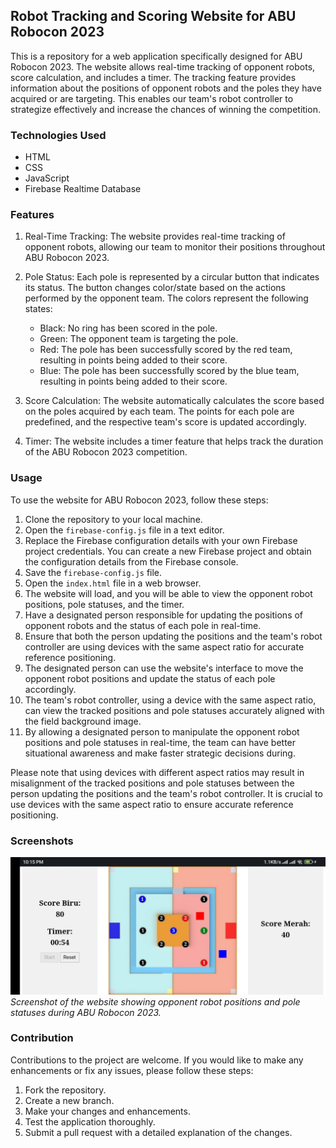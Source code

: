 ## Robot Tracking and Scoring Website for ABU Robocon 2023

This is a repository for a web application specifically designed for ABU Robocon 2023. The website allows real-time tracking of opponent robots, score calculation, and includes a timer. The tracking feature provides information about the positions of opponent robots and the poles they have acquired or are targeting. This enables our team's robot controller to strategize effectively and increase the chances of winning the competition.

### Technologies Used

- HTML
- CSS
- JavaScript
- Firebase Realtime Database

### Features

1. Real-Time Tracking: The website provides real-time tracking of opponent robots, allowing our team to monitor their positions throughout ABU Robocon 2023.

2. Pole Status: Each pole is represented by a circular button that indicates its status. The button changes color/state based on the actions performed by the opponent team. The colors represent the following states:
   - Black: No ring has been scored in the pole.
   - Green: The opponent team is targeting the pole.
   - Red: The pole has been successfully scored by the red team, resulting in points being added to their score.
   - Blue: The pole has been successfully scored by the blue team, resulting in points being added to their score.

3. Score Calculation: The website automatically calculates the score based on the poles acquired by each team. The points for each pole are predefined, and the respective team's score is updated accordingly.

4. Timer: The website includes a timer feature that helps track the duration of the ABU Robocon 2023 competition.

### Usage

To use the website for ABU Robocon 2023, follow these steps:

1. Clone the repository to your local machine.
2. Open the `firebase-config.js` file in a text editor.
3. Replace the Firebase configuration details with your own Firebase project credentials. You can create a new Firebase project and obtain the configuration details from the Firebase console.
4. Save the `firebase-config.js` file.
5. Open the `index.html` file in a web browser.
6. The website will load, and you will be able to view the opponent robot positions, pole statuses, and the timer.
7. Have a designated person responsible for updating the positions of opponent robots and the status of each pole in real-time.
8. Ensure that both the person updating the positions and the team's robot controller are using devices with the same aspect ratio for accurate reference positioning.
9. The designated person can use the website's interface to move the opponent robot positions and update the status of each pole accordingly.
10. The team's robot controller, using a device with the same aspect ratio, can view the tracked positions and pole statuses accurately aligned with the field background image.
11. By allowing a designated person to manipulate the opponent robot positions and pole statuses in real-time, the team can have better situational awareness and make faster strategic decisions during.

Please note that using devices with different aspect ratios may result in misalignment of the tracked positions and pole statuses between the person updating the positions and the team's robot controller. It is crucial to use devices with the same aspect ratio to ensure accurate reference positioning.

### Screenshots

![Screenshot 1](img/ss1.jpg)
*Screenshot of the website showing opponent robot positions and pole statuses during ABU Robocon 2023.*

### Contribution

Contributions to the project are welcome. If you would like to make any enhancements or fix any issues, please follow these steps:

1. Fork the repository.
2. Create a new branch.
3. Make your changes and enhancements.
4. Test the application thoroughly.
5. Submit a pull request with a detailed explanation of the changes.
